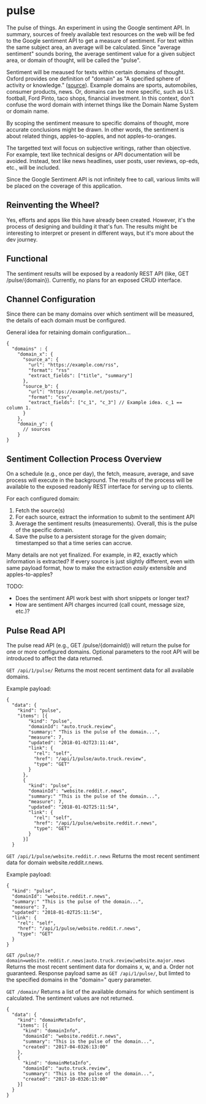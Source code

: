 # pulse
The pulse of things. An experiment in using the Google sentiment API. In summary, sources of freely available text resources on the web will be fed to the Google sentiment API to get a measure of sentiment. For text within the same subject area, an average will be calculated. Since "average sentiment" sounds boring, the average sentiment value for a given subject area, or domain of thought, will be called the "pulse".

Sentiment will be meaused for texts within certain domains of thought. Oxford provides one definition of "domain" as "A specified sphere of activity or knowledge." ([source](https://www.lexico.com/en/definition/domain "Oxford definition")). Example domains are sports, automobiles, consumer products, news. Or, domains can be more specific, such as U.S. football, Ford Pinto, taco shops, financial investment. In this context, don't confuse the word domain with internet things like the Domain Name System or domain name.

By scoping the sentiment measure to specific domains of thought, more accurate conclusions might be drawn. In other words, the sentiment is about related things, apples-to-apples, and not apples-to-oranges.

The targetted text will focus on subjective writings, rather than objective. For example, text like technical designs or API documentation will be avoided. Instead, text like news headlines, user posts, user reviews, op-eds, etc., will be included.

Since the Google Sentiment API is not infinitely free to call, various limits will be placed on the coverage of this application.

## Reinventing the Wheel?
Yes, efforts and apps like this have already been created. However, it's the process of designing and building it that's fun. The results might be interesting to interpret or present in different ways, but it's more about the dev journey.

## Functional
The sentiment results will be exposed by a readonly REST API (like, GET /pulse/{domain}). Currently, no plans for an exposed CRUD interface.

## Channel Configuration
Since there can be many domains over which sentiment will be measured, the details of each domain must be configured.

General idea for retaining domain configuration...

```
{
  "domains" : {
    "domain_x": {
      "source_a": {
        "url": "https://example.com/rss",
        "format": "rss"
        "extract_fields": ["title", "summary"]
      },
      "source_b": {
        "url": "https://example.net/posts/",
        "format": "csv",
        "extract_fields": ["c_1", "c_3"] // Example idea. c_1 == column 1.
      }
    },
    "domain_y": {
      // sources    
    }
}
```

## Sentiment Collection Process Overview
On a schedule (e.g., once per day), the fetch, measure, average, and save process will execute in the background. The results of the process will be available to the exposed readonly REST interface for serving up to clients.

For each configured domain:
1. Fetch the source(s)
2. For each source, extract the information to submit to the sentiment API
3. Average the sentiment results (measurements). Overall, this is the pulse of the specific domain.
4. Save the pulse to a persistent storage for the given domain; timestamped so that a time series can accrue.

Many details are not yet finalized. For example, in #2, exactly which information is extracted? If every source is just slightly different, even with same payload format, how to make the extraction *easily* extensible and apples-to-apples?

TODO:
* Does the sentiment API work best with short snippets or longer text?
* How are sentiment API charges incurred (call count, message size, etc.)?

## Pulse Read API
The pulse read API (e.g., GET /pulse/{domainId}) will return the pulse for one or more configured domains. Optional parameters to the root API will be introduced to affect the data returned.

`GET /api/1/pulse/` Returns the most recent sentiment data for all available domains.

Example payload:
```
{
  "data": {
    "kind": "pulse",
    "items": [{
        "kind": "pulse",
        "domainId": "auto.truck.review",
        "summary:" "This is the pulse of the domain...",        
        "measure": 7,
        "updated": "2018-01-02T23:11:44",
        "link": {
          "rel": "self",
          "href": "/api/1/pulse/auto.truck.review",
          "type": "GET"
        }
      },
      {
        "kind": "pulse",
        "domainId": "website.reddit.r.news",
        "summary:" "This is the pulse of the domain...",
        "measure": 7,
        "updated": "2018-01-02T25:11:54",
        "link": {
          "rel": "self",
          "href": "/api/1/pulse/website.reddit.r.news",
          "type": "GET"
        }
      }]
  }
```

`GET /api/1/pulse/website.reddit.r.news` Returns the most recent sentiment data for domain website.reddit.r.news.

Example payload:
```
{
  "kind": "pulse",
  "domainId": "website.reddit.r.news",
  "summary:" "This is the pulse of the domain...",
  "measure": 7,
  "updated": "2018-01-02T25:11:54",
  "link": {
    "rel": "self",
    "href": "/api/1/pulse/website.reddit.r.news",
    "type": "GET"
  }
}
```
`GET /pulse/?domain=website.reddit.r.news|auto.truck.review|website.major.news` Returns the most recent sentiment data for domains x, w, and a. Order not guaranteed. Response payload same as `GET /api/1/pulse/`, but limted to the specified domains in the "domain=" query parameter.

`GET /domain/` Returns a list of the available domains for which sentiment is calculated. The sentiment values are not returned.
```
{
  "data": {
    "kind": "domainMetaInfo",
    "items": [{
      "kind": "domainInfo",
      "domainId": "website.reddit.r.news",
      "summary": "This is the pulse of the domain...",
      "created": "2017-04-0326:13:00"
    },
    {
      "kind": "domainMetaInfo",
      "domainId": "auto.truck.review",
      "summary": "This is the pulse of the domain...",
      "created": "2017-10-0326:13:00"
    }]
  }
}
```







